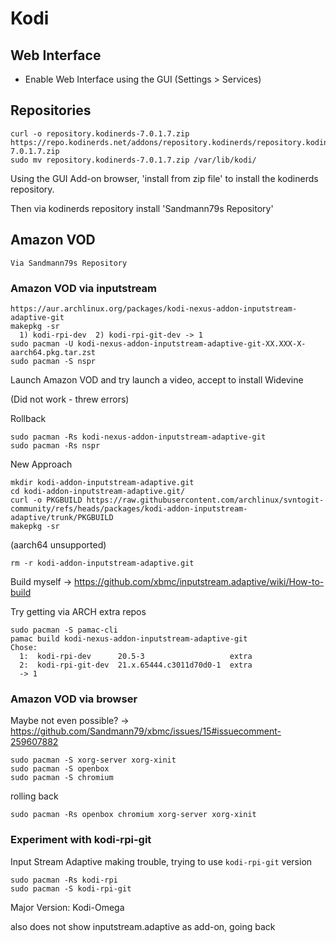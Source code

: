 # Kodi

## Web Interface

* Enable Web Interface using the GUI (Settings > Services)

## Repositories

    curl -o repository.kodinerds-7.0.1.7.zip https://repo.kodinerds.net/addons/repository.kodinerds/repository.kodinerds-7.0.1.7.zip
    sudo mv repository.kodinerds-7.0.1.7.zip /var/lib/kodi/

Using the GUI Add-on browser, 'install from zip file' to install the kodinerds repository.

Then via kodinerds repository install 'Sandmann79s Repository'

## Amazon VOD

    Via Sandmann79s Repository

### Amazon VOD via inputstream

    https://aur.archlinux.org/packages/kodi-nexus-addon-inputstream-adaptive-git
    makepkg -sr
      1) kodi-rpi-dev  2) kodi-rpi-git-dev -> 1
    sudo pacman -U kodi-nexus-addon-inputstream-adaptive-git-XX.XXX-X-aarch64.pkg.tar.zst
    sudo pacman -S nspr

Launch Amazon VOD and try launch a video, accept to install Widevine

(Did not work - threw errors)

Rollback

    sudo pacman -Rs kodi-nexus-addon-inputstream-adaptive-git
    sudo pacman -Rs nspr

New Approach

    mkdir kodi-addon-inputstream-adaptive.git
    cd kodi-addon-inputstream-adaptive.git/
    curl -o PKGBUILD https://raw.githubusercontent.com/archlinux/svntogit-community/refs/heads/packages/kodi-addon-inputstream-adaptive/trunk/PKGBUILD
    makepkg -sr

(aarch64 unsupported)

    rm -r kodi-addon-inputstream-adaptive.git

Build myself -> https://github.com/xbmc/inputstream.adaptive/wiki/How-to-build

Try getting via ARCH extra repos

    sudo pacman -S pamac-cli
    pamac build kodi-nexus-addon-inputstream-adaptive-git
    Chose:
      1:  kodi-rpi-dev      20.5-3                   extra
      2:  kodi-rpi-git-dev  21.x.65444.c3011d70d0-1  extra
      -> 1

### Amazon VOD via browser

Maybe not even possible? -> https://github.com/Sandmann79/xbmc/issues/15#issuecomment-259607882

    sudo pacman -S xorg-server xorg-xinit
    sudo pacman -S openbox
    sudo pacman -S chromium

rolling back

    sudo pacman -Rs openbox chromium xorg-server xorg-xinit

### Experiment with kodi-rpi-git

Input Stream Adaptive making trouble, trying to use `kodi-rpi-git` version

    sudo pacman -Rs kodi-rpi
    sudo pacman -S kodi-rpi-git

Major Version: Kodi-Omega

also does not show inputstream.adaptive as add-on, going back